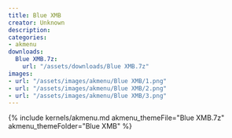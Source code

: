 ```yaml
---
title: Blue XMB
creator: Unknown
description: 
categories:
- akmenu
downloads:
  Blue XMB.7z:
    url: "/assets/downloads/Blue XMB.7z"
images:
- url: "/assets/images/akmenu/Blue XMB/1.png"
- url: "/assets/images/akmenu/Blue XMB/2.png"
- url: "/assets/images/akmenu/Blue XMB/3.png"
---
```


{% include kernels/akmenu.md akmenu_themeFile="Blue XMB.7z" akmenu_themeFolder="Blue XMB" %}
